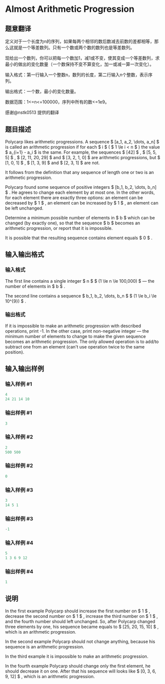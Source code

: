 # Almost Arithmetic Progression

## 题意翻译

定义对于一个长度为n的序列，如果每两个相邻的数后数减去前数的差都相等，那么这就是一个等差数列。只有一个数或两个数的数列也是等差数列。

现给出一个数列，你可以把每一个数加1，减1或不变，使其变成一个等差数列，求最小的做出的变化数量（一个数保持不变不算变化，加一或减一算一次变化）。

输入格式：第一行输入一个整数n，数列的长度，第二行输入n个整数，表示序列。

输出格式：一个数，最小的变化数量。

数据范围：1<=n<=100000，序列中所有的数<=1e9。

感谢@nstk0513 提供的翻译

## 题目描述

Polycarp likes arithmetic progressions. A sequence $ [a_1, a_2, \dots, a_n] $ is called an arithmetic progression if for each $ i $ ( $ 1 \le i < n $ ) the value $ a_{i+1} - a_i $ is the same. For example, the sequences $ [42] $ , $ [5, 5, 5] $ , $ [2, 11, 20, 29] $ and $ [3, 2, 1, 0] $ are arithmetic progressions, but $ [1, 0, 1] $ , $ [1, 3, 9] $ and $ [2, 3, 1] $ are not.

It follows from the definition that any sequence of length one or two is an arithmetic progression.

Polycarp found some sequence of positive integers $ [b_1, b_2, \dots, b_n] $ . He agrees to change each element by at most one. In the other words, for each element there are exactly three options: an element can be decreased by $ 1 $ , an element can be increased by $ 1 $ , an element can be left unchanged.

Determine a minimum possible number of elements in $ b $ which can be changed (by exactly one), so that the sequence $ b $ becomes an arithmetic progression, or report that it is impossible.

It is possible that the resulting sequence contains element equals $ 0 $ .

## 输入输出格式

### 输入格式

The first line contains a single integer $ n $ $ (1 \le n \le 100\,000) $ — the number of elements in $ b $ .

The second line contains a sequence $ b_1, b_2, \dots, b_n $ $ (1 \le b_i \le 10^{9}) $ .

### 输出格式

If it is impossible to make an arithmetic progression with described operations, print -1. In the other case, print non-negative integer — the minimum number of elements to change to make the given sequence becomes an arithmetic progression. The only allowed operation is to add/to subtract one from an element (can't use operation twice to the same position).

## 输入输出样例

### 输入样例 #1

```cpp
4
24 21 14 10

```
### 输出样例 #1

```cpp
3

```
### 输入样例 #2

```cpp
2
500 500

```
### 输出样例 #2

```cpp
0

```
### 输入样例 #3

```cpp
3
14 5 1

```
### 输出样例 #3

```cpp
-1

```
### 输入样例 #4

```cpp
5
1 3 6 9 12

```
### 输出样例 #4

```cpp
1

```
## 说明

In the first example Polycarp should increase the first number on $ 1 $ , decrease the second number on $ 1 $ , increase the third number on $ 1 $ , and the fourth number should left unchanged. So, after Polycarp changed three elements by one, his sequence became equals to $ [25, 20, 15, 10] $ , which is an arithmetic progression.

In the second example Polycarp should not change anything, because his sequence is an arithmetic progression.

In the third example it is impossible to make an arithmetic progression.

In the fourth example Polycarp should change only the first element, he should decrease it on one. After that his sequence will looks like $ [0, 3, 6, 9, 12] $ , which is an arithmetic progression.

